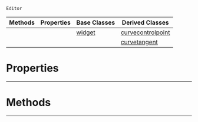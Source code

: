  `Editor`

|Methods|Properties|Base Classes|Derived Classes|
|---|---|---|---|
| | |[widget](https://github.com/ArendDanielek/ZeroDocsTest/blob/master/code_reference/class_reference/widget.markdown)|[curvecontrolpoint](https://github.com/ArendDanielek/ZeroDocsTest/blob/master/code_reference/class_reference/curvecontrolpoint.markdown)|
| | | |[curvetangent](https://github.com/ArendDanielek/ZeroDocsTest/blob/master/code_reference/class_reference/curvetangent.markdown)|


 #  Properties


---  
 #  Methods


---  
 
  
  
  
  
  
  
  

 